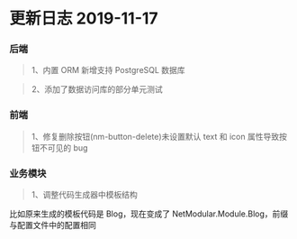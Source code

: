 # 更新日志 2019-11-17

### 后端

> 1、内置 ORM 新增支持 PostgreSQL 数据库

> 2、添加了数据访问库的部分单元测试

### 前端

> 1、修复删除按钮(nm-button-delete)未设置默认 text 和 icon 属性导致按钮不可见的 bug

### 业务模块

> 1、调整代码生成器中模板结构

比如原来生成的模板代码是 Blog，现在变成了 NetModular.Module.Blog，前缀与配置文件中的配置相同
